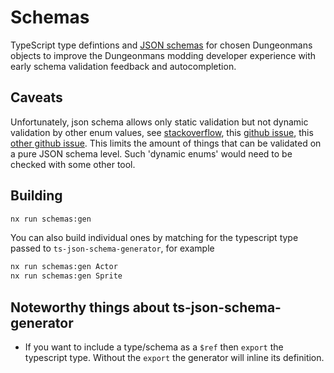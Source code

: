 # Schemas

TypeScript type defintions and [JSON schemas](https://json-schema.org/) for chosen Dungeonmans objects to improve the Dungeonmans modding developer experience with early schema validation feedback and autocompletion.

## Caveats

Unfortunately, json schema allows only static validation but not dynamic validation by other enum values, see [stackoverflow](https://stackoverflow.com/questions/57705601/json-schema-only-allow-existing-keys-as-value-in-another-object), this [github issue](https://github.com/json-schema-org/json-schema-spec/issues/331), this [other github issue](https://github.com/json-schema-org/json-schema-spec/issues/855). This limits the amount of things that can be validated on a pure JSON schema level. Such 'dynamic enums' would need to be checked with some other tool.

## Building

```sh
nx run schemas:gen
```

You can also build individual ones by matching for the typescript type passed to `ts-json-schema-generator`, for example

```sh
nx run schemas:gen Actor
nx run schemas:gen Sprite
```

## Noteworthy things about ts-json-schema-generator

- If you want to include a type/schema as a `$ref` then `export` the typescript type. Without the `export` the generator will inline its definition.

